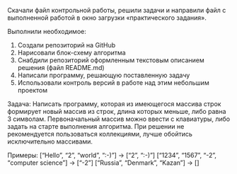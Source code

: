 Скачали файл контрольной работы, решили задачи и направили файл с выполненной работой в окно загрузки «практического задания».

Выполнили необходимое:

1. Создали репозиторий на GitHub
2. Нарисовали блок-схему алгоритма 
3. Снабдили репозиторий оформленным текстовым описанием решения (файл README.md)
4. Написали программу, решающую поставленную задачу
5. Использовали контроль версий в работе над этим небольшим проектом 

Задача: Написать программу, которая из имеющегося массива строк формирует новый массив из строк, длина которых меньше, либо равна 3 символам. Первоначальный массив можно ввести с клавиатуры, либо задать на старте выполнения алгоритма. При решении не рекомендуется пользоваться коллекциями, лучше обойтись исключительно массивами.

Примеры:
[“Hello”, “2”, “world”, “:-)”] → [“2”, “:-)”]
[“1234”, “1567”, “-2”, “computer science”] → [“-2”]
[“Russia”, “Denmark”, “Kazan”] → []
